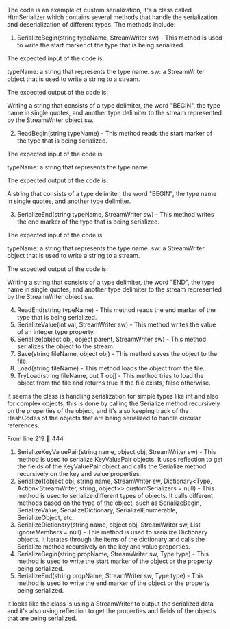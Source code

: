 The code is an example of custom serialization, it's a class called HtmSerializer which contains several methods that handle the serialization and deserialization of different types. The methods include:

1.	SerializeBegin(string typeName, StreamWriter sw) - This method is used to write the start marker of the type that is being serialized.


The expected input of the code is:

typeName: a string that represents the type name.
sw: a StreamWriter object that is used to write a string to a stream.

The expected output of the code is:

Writing a string that consists of a type delimiter, the word "BEGIN", the type name in single quotes, and another type delimiter to the stream represented by the StreamWriter object sw.



2.	ReadBegin(string typeName) - This method reads the start marker of the type that is being serialized.

The expected input of the code is:

typeName: a string that represents the type name.

The expected output of the code is:

A string that consists of a type delimiter, the word "BEGIN", the type name in single quotes, and another type delimiter.



3.	SerializeEnd(string typeName, StreamWriter sw) - This method writes the end marker of the type that is being serialized.

The expected input of the code is:

typeName: a string that represents the type name.
sw: a StreamWriter object that is used to write a string to a stream.

The expected output of the code is:

Writing a string that consists of a type delimiter, the word "END", the type name in single quotes, and another type delimiter to the stream represented by the StreamWriter object sw.



4.	ReadEnd(string typeName) - This method reads the end marker of the type that is being serialized.
5.	SerializeValue(int val, StreamWriter sw) - This method writes the value of an integer type property.
6.	Serialize(object obj, object parent, StreamWriter sw) - This method serializes the object to the stream.
7.	Save(string fileName, object obj) - This method saves the object to the file.
8.	Load<T>(string fileName) - This method loads the object from the file.
9.	TryLoad<T>(string fileName, out T obj) - This method tries to load the object from the file and returns true if the file exists, false otherwise.

It seems the class is handling serialization for simple types like int and also for complex objects, this is done by calling the Serialize method recursively on the properties of the object, and it's also keeping track of the HashCodes of the objects that are being serialized to handle circular references.








From line 219  444


1.	SerializeKeyValuePair(string name, object obj, StreamWriter sw) - This method is used to serialize KeyValuePair objects. It uses reflection to get the fields of the KeyValuePair object and calls the Serialize method recursively on the key and value properties.
2.	Serialize1(object obj, string name, StreamWriter sw, Dictionary<Type, Action<StreamWriter, string, object>> customSerializers = null) - This method is used to serialize different types of objects. It calls different methods based on the type of the object, such as SerializeBegin, SerializeValue, SerializeDictionary, SerializeIEnumerable, SerializeObject, etc.
3.	SerializeDictionary(string name, object obj, StreamWriter sw, List<string> ignoreMembers = null) - This method is used to serialize Dictionary objects. It iterates through the items of the dictionary and calls the Serialize method recursively on the key and value properties.
4.	SerializeBegin(string propName, StreamWriter sw, Type type) - This method is used to write the start marker of the object or the property being serialized.
5.	SerializeEnd(string propName, StreamWriter sw, Type type) - This method is used to write the end marker of the object or the property being serialized.


It looks like the class is using a StreamWriter to output the serialized data and it's also using reflection to get the properties and fields of the objects that are being serialized.



